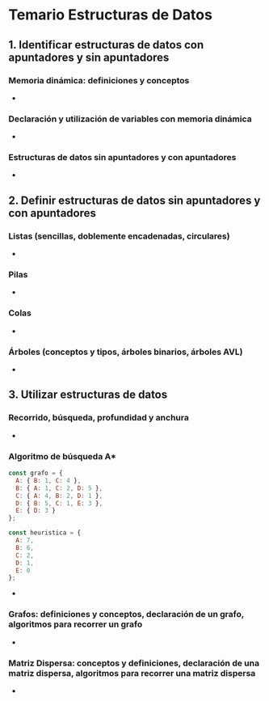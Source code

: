 # Temario Estructuras de Datos

## 1. Identificar estructuras de datos con apuntadores y sin apuntadores

### Memoria dinámica: definiciones y conceptos

* <MemoriaDinamica/>

### Declaración y utilización de variables con memoria dinámica

* <VariablesMemoriaDinamica/>

### Estructuras de datos sin apuntadores y con apuntadores

* <EstructurasDatos/>

## 2. Definir estructuras de datos sin apuntadores y con apuntadores

### Listas (sencillas, doblemente encadenadas, circulares)

* <Lista/>

### Pilas

* <Pila/>

### Colas

* <Cola/>

### Árboles (conceptos y tipos, árboles binarios, árboles AVL)

* <Arbol/>

## 3. Utilizar estructuras de datos

### Recorrido, búsqueda, profundidad y anchura

* <Recorrido/>

### Algoritmo de búsqueda A*

```js
const grafo = {
  A: { B: 1, C: 4 },
  B: { A: 1, C: 2, D: 5 },
  C: { A: 4, B: 2, D: 1 },
  D: { B: 5, C: 1, E: 3 },
  E: { D: 3 }
};

const heuristica = {
  A: 7,
  B: 6,
  C: 2,
  D: 1,
  E: 0
};
```

* <BusquedaAEstrella/>

### Grafos: definiciones y conceptos, declaración de un grafo, algoritmos para recorrer un grafo

* <Grafo/>

### Matriz Dispersa: conceptos y definiciones, declaración de una matriz dispersa, algoritmos para recorrer una matriz dispersa

* <MatrizDispersa/>
